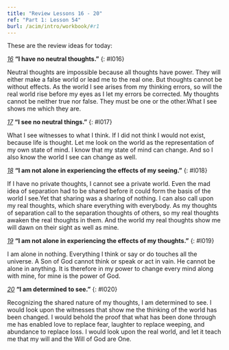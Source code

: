 ```yaml
---
title: "Review Lessons 16 - 20"
ref: "Part 1: Lesson 54"
burl: /acim/intro/workbook/#r1
---
```


These are the review ideas for today:

[*16*](/acim/workbook/l016/?r=1) **“I have no neutral thoughts.”**
{: #l016}

Neutral thoughts are impossible because all thoughts have power. They
will either make a false world or lead me to the real one. But thoughts
cannot be without effects. As the world I see arises from my thinking
errors, so will the real world rise before my eyes as I let my errors be
corrected. My thoughts cannot be neither true nor false. They must be
one or the other.What I see shows me which they are.

[*17*](/acim/workbook/l017/?r=1) **“I see no neutral things.”**
{: #l017}

What I see witnesses to what I think. If I did not think I would not
exist, because life is thought. Let me look on the world as the
representation of my own state of mind. I know that my state of mind can
change. And so I also know the world I see can change as well.

[*18*](/acim/workbook/l018/?r=1) **“I am not alone in experiencing the effects of my seeing.”**
{: #l018}

If I have no private thoughts, I cannot see a private world. Even the
mad idea of separation had to be shared before it could form the basis
of the world I see.Yet that sharing was a sharing of nothing. I can also
call upon my real thoughts, which share everything with everybody. As my
thoughts of separation call to the separation thoughts of others, so my
real thoughts awaken the real thoughts in them. And the world my real
thoughts show me will dawn on their sight as well as mine.

[*19*](/acim/workbook/l019/?r=1) **“I am not alone in experiencing the effects of my
thoughts.”**
{: #l019}

I am alone in nothing. Everything I think or say or do touches all the
universe. A Son of God cannot think or speak or act in vain. He cannot
be alone in anything. It is therefore in my power to change every mind
along with mine, for mine is the power of God.

[*20*](/acim/workbook/l020/?r=1) **“I am determined to see.”**
{: #l020}

Recognizing the shared nature of my thoughts, I am determined to see. I
would look upon the witnesses that show me the thinking of the world has
been changed. I would behold the proof that what has been done through
me has enabled love to replace fear, laughter to replace weeping, and
abundance to replace loss. I would look upon the real world, and let it
teach me that my will and the Will of God are One.


